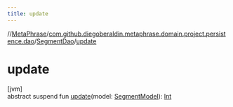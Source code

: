 ```yaml
---
title: update
---
```

//[MetaPhrase](../../../index.html)/[com.github.diegoberaldin.metaphrase.domain.project.persistence.dao](../index.html)/[SegmentDao](index.html)/[update](update.html)



# update



[jvm]\
abstract suspend fun [update](update.html)(model: [SegmentModel](../../com.github.diegoberaldin.metaphrase.domain.project.data/-segment-model/index.html)): [Int](https://kotlinlang.org/api/latest/jvm/stdlib/kotlin/-int/index.html)




